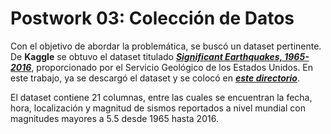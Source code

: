 # Postwork 03: Colección de Datos
Con el objetivo de abordar la problemática, se buscó un dataset pertinente. De __Kaggle__ se obtuvo el dataset titulado [___Significant Earthquakes, 1965-2016___](https://www.kaggle.com/usgs/earthquake-database), proporcionado por el Servicio Geológico de los Estados Unidos. En este trabajo, ya se descargó el dataset y se colocó en [___este directorio___](https://github.com/gilesitorr/DataScience3_Bloque3/blob/main/Postwork_3/database.csv).

El dataset contiene 21 columnas, entre las cuales se encuentran la fecha, hora, localización y magnitud de sismos reportados a nivel mundial con magnitudes mayores a 5.5 desde 1965 hasta 2016.
